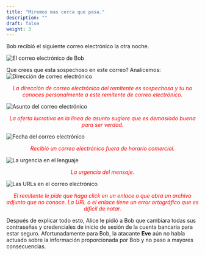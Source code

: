```yaml
---
title: "Miremos mas cerca que pasa."
description: ""
draft: false
weight: 3
---
```


Bob recibió el siguiente correo electrónico la otra noche.

![El correo electrónico de Bob](../media/email.png?classes=border,shadow)

Que crees que esta sospechoso en este correo? Analicemos:
![Dirección de correo electrónico](../media/from_address.JPG?classes=border,shadow)


<div style="text-align: center;">
<p style="color:red">
<em>La dirección de correo electrónico del remitente es sospechosa y tu no conoces personalmente a este remitente de correo electrónico.</em></p>
</div>

![Asunto del correo electrónico](../media/subject.JPG?classes=border,shadow)

<div style="text-align: center;">
<p style="color:red">
<em>La oferta lucrativa en la línea de asunto sugiere que es demasiado buena para ser verdad.</em></p>
</div>

![Fecha del correo electrónico](../media/date.JPG?classes=border,shadow)

<div style="text-align: center;">
<p style="color:red">
<em>Recibió un correo electrónico fuera de horario comercial.</em></p>
</div>

![La urgencia en el lenguaje](../media/urgency.JPG?classes=border,shadow)

<div style="text-align: center;">
<p style="color:red">
<em>La urgencia del mensaje.</em></p>
</div>

![Las URLs en el correo electrónico](../media/url.JPG?classes=border,shadow)

<div style="text-align: center;">
<p style="color:red">
<em>El remitente le pide que haga click en un enlace o que abra un archivo adjunto que no conoce. La URL o el enlace tiene un error ortográfico que es difícil de notar.</em></p>
</div>

Después de explicar todo esto, Alice le pidió a Bob que cambiara todas sus contraseñas y credenciales de inicio de sesión de la cuenta bancaria para estar seguro. Afortunadamente para Bob, la atacante **Eve** aún no había actuado sobre la información proporcionada por Bob y no paso a mayores consecuencias.